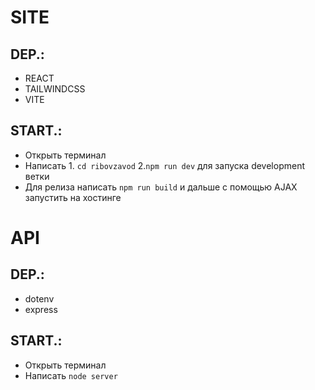 # SITE

## DEP.:
  -  REACT
  -  TAILWINDCSS
  -  VITE
## START.:
  -  Открыть терминал
  -  Написать 1. `cd ribovzavod` 2.`npm run dev` для запуска development ветки
  -  Для релиза написать `npm run build` и дальше с помощью AJAX запустить на хостинге

# API

## DEP.:
  -  dotenv
  -  express
## START.:
  -  Открыть терминал
  -  Написать `node server`
